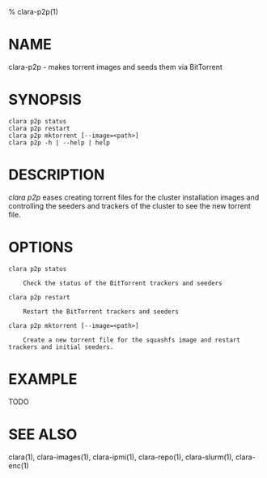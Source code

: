 % clara-p2p(1)

# NAME

clara-p2p - makes torrent images and seeds them via BitTorrent

# SYNOPSIS

    clara p2p status
    clara p2p restart
    clara p2p mktorrent [--image=<path>]
    clara p2p -h | --help | help

# DESCRIPTION

*clara p2p* eases creating torrent files for the cluster installation images
and controlling the seeders and trackers of the cluster to see the new torrent file.

# OPTIONS

    clara p2p status

        Check the status of the BitTorrent trackers and seeders

    clara p2p restart

        Restart the BitTorrent trackers and seeders

    clara p2p mktorrent [--image=<path>]

        Create a new torrent file for the squashfs image and restart trackers and initial seeders.

# EXAMPLE

TODO

# SEE ALSO

clara(1), clara-images(1), clara-ipmi(1), clara-repo(1), clara-slurm(1), clara-enc(1)
